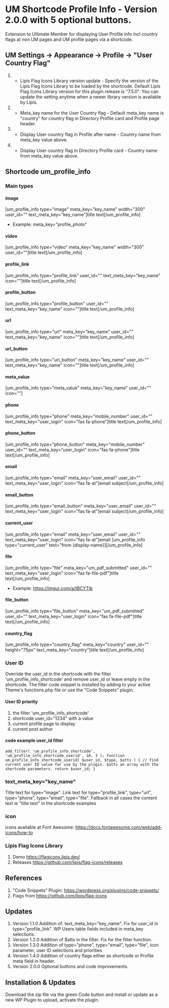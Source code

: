 # UM Shortcode Profile Info - Version 2.0.0 with 5 optional buttons.
Extension to Ultimate Member for displaying User Profile info incl country flags at non UM pages and UM profile pages via a shortcode.

## UM Settings -> Appearance -> Profile -> "User Country Flag"
1. *  Lipis Flag Icons Library version update - Specify the version of the Lipis Flag Icons Library to be loaded by the shortcode.
Default Lipis Flag Icons Library version for this plugin release is "7.5.0".
You can update the setting anytime when a newer library version is available by Lipis.
2. *  Meta_key name for the User Country flag - Default meta_key name is "country" for country flag in Directory Profile card and Profile page header.
3. *  Display User country flag in Profile after name - Country name from meta_key value above.
4. *  Display User country flag in Directory Profile card - Country name from meta_key value above.

## Shortcode um_profile_info
### Main types
#### image
[um_profile_info type="image" meta_key="key_name" width="300" user_id="" text_meta_key="key_name"]title text[/um_profile_info] 
* Example: meta_key="profile_photo"
#### video
[um_profile_info type="video" meta_key="key_name" width="300" user_id=""]title text[/um_profile_info]
#### profile_link
[um_profile_info type="profile_link" user_id="" text_meta_key="key_name" icon=""]title text[/um_profile_info]
####  profile_button
[um_profile_info type="profile_button" user_id="" text_meta_key="key_name" icon=""]title text[/um_profile_info]
#### url
[um_profile_info type="url" meta_key="key_name" user_id="" text_meta_key="key_name" icon=""]title text[/um_profile_info]
#### url_button
[um_profile_info type="url_button" meta_key="key_name" user_id="" text_meta_key="key_name" icon=""]title text[/um_profile_info]
#### meta_value
[um_profile_info type="meta_value" meta_key="key_name" user_id="" icon=""]
#### phone
[um_profile_info type="phone" meta_key="mobile_number" user_id="" text_meta_key="user_login" icon="fas fa-phone"]title text[/um_profile_info]
#### phone_button
[um_profile_info type="phone_button" meta_key="mobile_number" user_id="" text_meta_key="user_login" icon="fas fa-phone"]title text[/um_profile_info]
#### email
[um_profile_info type="email" meta_key="user_email" user_id="" text_meta_key="user_login" icon="fas fa-at"]email subject[/um_profile_info]
#### email_button
[um_profile_info type="email_button" meta_key="user_email" user_id="" text_meta_key="user_login" icon="fas fa-at"]email subject[/um_profile_info]
#### current_user
[um_profile_info type="email" meta_key="user_email" user_id="" text_meta_key="user_login" icon="fas fa-at"]email [um_profile_info type="current_user" text="from {display-name}][/um_profile_info]
#### file
[um_profile_info type="file" meta_key="um_pdf_submitted" user_id="" text_meta_key="user_login" icon="fas fa-file-pdf"]title text[/um_profile_info]
* Example: https://imgur.com/a/tBCYTjb
#### file_button
[um_profile_info type="file_button" meta_key="um_pdf_submitted" user_id="" text_meta_key="user_login" icon="fas fa-file-pdf"]title text[/um_profile_info]
#### country_flag
[um_profile_info type="country_flag" meta_key="country" user_id="" height="75px"  text_meta_key="country"]title text[/um_profile_info]

### User ID
Override the user_id in the shortcode with the filter 'um_profile_info_shortcode' and remove user_id or leave empty in the shortcode. The filter code snippet is installed by adding to your active Theme's functions.php file or use the "Code Snippets" plugin.
#### User ID priority
1. the filter 'um_profile_info_shortcode'
2. shortcode user_id="1234" with a value
3. current profile page to display
4. current post author
#### code example user_id filter
<code>add_filter( 'um_profile_info_shortcode', 'um_profile_info_shortcode_userid', 10, 3 );
function um_profile_info_shortcode_userid( $user_id, $type, $atts ) {
    // find current user ID value for use by the plugin. $atts an array with the shortcode parameters.
    return $user_id;
}</code>
###  text_meta_key="key_name"
Title text for type="image". Link text for  type="profile_link", type="url", type="phone", type="email", type="file". Fallback in all cases the content text ie "title text" in the shortcode examples
### icon
icons available at Font Awesome: https://docs.fontawesome.com/web/add-icons/how-to
### Lipis Flag Icons Library
1. Demo https://flagicons.lipis.dev/
2. Releases https://github.com/lipis/flag-icons/releases

## References
1. "Code Snippets" Plugin: https://wordpress.org/plugins/code-snippets/
2. Flags from https://github.com/lipis/flag-icons

## Updates
1. Version 1.1.0 Addition of: text_meta_key="key_name". Fix for user_id in type="profile_link". WP Users table fields included in meta_key selections.
2. Version 1.2.0 Addition of $atts in the filter. Fix for the filter function.
3. Version 1.3.0 Addition of type="phone", type="email", type="file", icon parameter, user ID selections and priorities
4. Version 1.4.0 Addition of country flags either as shortcode or Profile meta field in header.
5. Version 2.0.0 Optional buttons and code improvements.

## Installation & Updates
Download the zip file via the green Code button and install or update as a new WP Plugin to upload, activate the plugin.

